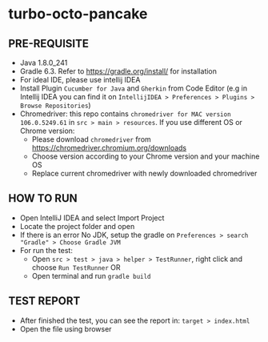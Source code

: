 # turbo-octo-pancake

## PRE-REQUISITE
- Java 1.8.0_241
- Gradle 6.3. Refer to https://gradle.org/install/ for installation
- For ideal IDE, please use intellij IDEA
- Install Plugin `Cucumber for Java` and `Gherkin` from Code Editor (e.g in Intellij IDEA you can find it on `IntellijIDEA > Preferences > Plugins > Browse Repositories`)
- Chromedriver: this repo contains `chromedriver for MAC version 106.0.5249.61` in `src > main > resources`. If you use different OS or Chrome version:
    - Please download `chromedriver` from https://chromedriver.chromium.org/downloads
    - Choose version according to your Chrome version and your machine OS
    - Replace current chromedriver with newly downloaded chromedriver

## HOW TO RUN
- Open IntelliJ IDEA and select Import Project
- Locate the project folder and open
- If there is an error No JDK, setup the gradle on `Preferences > search "Gradle" > Choose Gradle JVM `
- For run the test:
   - Open `src > test > java > helper > TestRunner`, right click and choose `Run TestRunner` OR
   - Open terminal and run `gradle build`

## TEST REPORT
- After finished the test, you can see the report in: `target > index.html`
- Open the file using browser